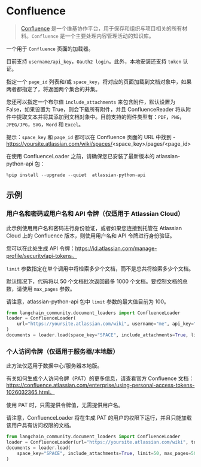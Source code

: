 # Confluence

>[Confluence](https://www.atlassian.com/software/confluence) 是一个维基协作平台，用于保存和组织与项目相关的所有材料。`Confluence` 是一个主要处理内容管理活动的知识库。

一个用于 `Confluence` 页面的加载器。

目前支持 `username/api_key`，`Oauth2 login`。此外，本地安装还支持 `token` 认证。

指定一个 `page_id` 列表和/或 `space_key`，将对应的页面加载到文档对象中，如果两者都指定了，将返回两个集合的并集。

您还可以指定一个布尔值 `include_attachments` 来包含附件，默认设置为 False，如果设置为 True，则会下载所有附件，并且 ConfluenceReader 将从附件中提取文本并将其添加到文档对象中。目前支持的附件类型有：`PDF`，`PNG`，`JPEG/JPG`，`SVG`，`Word` 和 `Excel`。

提示：`space_key` 和 `page_id` 都可以在 Confluence 页面的 URL 中找到 - https://yoursite.atlassian.com/wiki/spaces/<space_key>/pages/<page_id>

在使用 ConfluenceLoader 之前，请确保您已安装了最新版本的 atlassian-python-api 包：

```python
%pip install --upgrade --quiet  atlassian-python-api
```

## 示例

### 用户名和密码或用户名和 API 令牌（仅适用于 Atlassian Cloud）

此示例使用用户名和密码进行身份验证，或者如果您连接到托管在 Atlassian Cloud 上的 Confluence 版本，则使用用户名和 API 令牌进行身份验证。

您可以在此处生成 API 令牌：https://id.atlassian.com/manage-profile/security/api-tokens。

`limit` 参数指定在单个调用中将检索多少个文档，而不是总共将检索多少个文档。

默认情况下，代码将以 50 个文档批次返回最多 1000 个文档。要控制文档的总数，请使用 `max_pages` 参数。

请注意，atlassian-python-api 包中 `limit` 参数的最大值目前为 100。

```python
from langchain_community.document_loaders import ConfluenceLoader
loader = ConfluenceLoader(
    url="https://yoursite.atlassian.com/wiki", username="me", api_key="12345"
)
documents = loader.load(space_key="SPACE", include_attachments=True, limit=50)
```

### 个人访问令牌（仅适用于服务器/本地版）

此方法仅适用于数据中心/服务器本地版。

有关如何生成个人访问令牌（PAT）的更多信息，请查看官方 Confluence 文档：https://confluence.atlassian.com/enterprise/using-personal-access-tokens-1026032365.html。

使用 PAT 时，只需提供令牌值，无需提供用户名。

请注意，ConfluenceLoader 将在生成 PAT 的用户的权限下运行，并且只能加载该用户具有访问权限的文档。

```python
from langchain_community.document_loaders import ConfluenceLoader
loader = ConfluenceLoader(url="https://yoursite.atlassian.com/wiki", token="12345")
documents = loader.load(
    space_key="SPACE", include_attachments=True, limit=50, max_pages=50
)
```
